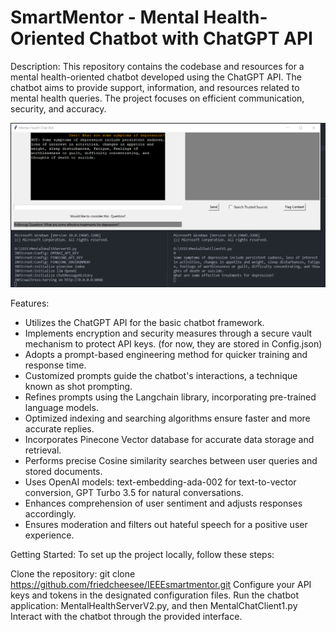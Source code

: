 # SmartMentor - Mental Health-Oriented Chatbot with ChatGPT API
Description:
This repository contains the codebase and resources for a mental health-oriented chatbot developed using the ChatGPT API. The chatbot aims to provide support, information, and resources related to mental health queries. The project focuses on efficient communication, security, and accuracy.

![Demo](demo.png)

Features:

* Utilizes the ChatGPT API for the basic chatbot framework.
* Implements encryption and security measures through a secure vault mechanism to protect API keys. (for now, they are stored in Config.json)
* Adopts a prompt-based engineering method for quicker training and response time.
* Customized prompts guide the chatbot's interactions, a technique known as shot prompting.
* Refines prompts using the Langchain library, incorporating pre-trained language models.
* Optimized indexing and searching algorithms ensure faster and more accurate replies.
* Incorporates Pinecone Vector database for accurate data storage and retrieval.
* Performs precise Cosine similarity searches between user queries and stored documents.
* Uses OpenAI models: text-embedding-ada-002 for text-to-vector conversion, GPT Turbo 3.5 for natural conversations.
* Enhances comprehension of user sentiment and adjusts responses accordingly.
* Ensures moderation and filters out hateful speech for a positive user experience.

Getting Started:
To set up the project locally, follow these steps:

Clone the repository: git clone https://github.com/friedcheesee/IEEEsmartmentor.git
Configure your API keys and tokens in the designated configuration files.
Run the chatbot application: MentalHealthServerV2.py, and then MentalChatClient1.py
Interact with the chatbot through the provided interface.
